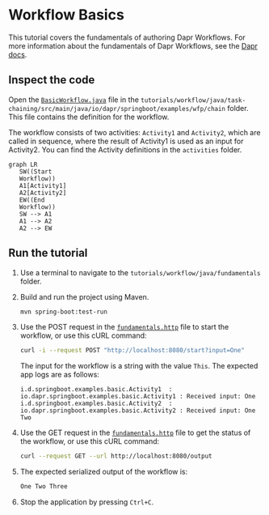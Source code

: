 # Workflow Basics

This tutorial covers the fundamentals of authoring Dapr Workflows. For more information about the fundamentals of Dapr Workflows, see the [Dapr docs](https://docs.dapr.io/developing-applications/building-blocks/workflow/workflow-features-concepts/).

## Inspect the code

Open the [`BasicWorkflow.java`](src/main/java/io/dapr/springboot/examples/basic/BasicWorkflow.java) file in the `tutorials/workflow/java/task-chaining/src/main/java/io/dapr/springboot/examples/wfp/chain` folder. This file contains the definition for the workflow.

The workflow consists of two activities: `Activity1` and `Activity2`, which are called in sequence, where the result of Activity1 is used as an input for Activity2. You can find the Activity definitions in the `activities` folder.

```mermaid
graph LR
   SW((Start
   Workflow))
   A1[Activity1]
   A2[Activity2]
   EW((End
   Workflow))
   SW --> A1
   A1 --> A2
   A2 --> EW
```


## Run the tutorial

1. Use a terminal to navigate to the `tutorials/workflow/java/fundamentals` folder.
2. Build and run the project using Maven.

    ```bash
    mvn spring-boot:test-run
    ```

3. Use the POST request in the [`fundamentals.http`](./fundamentals.http) file to start the workflow, or use this cURL command:

    ```bash
    curl -i --request POST "http://localhost:8080/start?input=One"
    ```

   The input for the workflow is a string with the value `This`. The expected app logs are as follows:

    ```text
    i.d.springboot.examples.basic.Activity1  : io.dapr.springboot.examples.basic.Activity1 : Received input: One
    i.d.springboot.examples.basic.Activity2  : io.dapr.springboot.examples.basic.Activity2 : Received input: One Two
    ```

5. Use the GET request in the [`fundamentals.http`](./chaining.http) file to get the status of the workflow, or use this cURL command:

    ```bash
    curl --request GET --url http://localhost:8080/output
    ```
   
6. The expected serialized output of the workflow is:

    ```txt
    One Two Three
    ```

6. Stop the application by pressing `Ctrl+C`.

